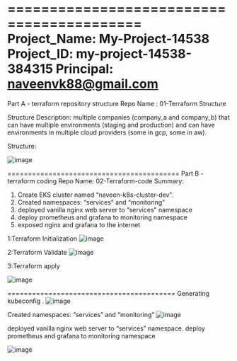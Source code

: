 
==========================================
Project_Name:	My-Project-14538
Project_ID: 	my-project-14538-384315
Principal:	naveenvk88@gmail.com
==========================================

Part A - terraform repository structure
Repo Name : 01-Terraform Structure

Structure Description: multiple companies (company_a and company_b) that can have multiple environments (staging and production) and can have environments in multiple cloud providers (some in gcp, some in aw).

Structure:

![image](https://user-images.githubusercontent.com/33716521/233611011-a095a55d-f748-4d8c-ae2f-213f61065ab1.png)

 
==========================================
Part B - terraform coding
Repo Name: 02-Terraform-code
Summary:
1.	Create EKS cluster named “naveen-k8s-cluster-dev”.
2.	Created namespaces: “services” and “monitoring”
3.	deployed vanilla nginx web server to “services” namespace
4.	deploy prometheus and grafana to monitoring namespace
5.	exposed nginx and grafana to the internet

1:Terraform Initialization
![image](https://user-images.githubusercontent.com/33716521/233643449-cd900535-c7d4-4118-af4c-21ef04ec6c1b.png)

2:Terraform Validate
![image](https://user-images.githubusercontent.com/33716521/233643503-bf1d4678-3f16-4099-a127-292c935b2b55.png)

3:Terraform apply

![image](https://user-images.githubusercontent.com/33716521/233643605-815f045e-b35f-4fc8-adc6-2a3fa5fc8cfe.png)

=========================================
Generating kubeconfig .
![image](https://user-images.githubusercontent.com/33716521/233610747-80d6b81c-70f1-4283-8878-f6307277d69d.png)

Created namespaces: “services” and “monitoring”
![image](https://user-images.githubusercontent.com/33716521/233610721-688eedaa-b2b7-48d5-a549-d593f115f139.png)
 
deployed vanilla nginx web server to “services” namespace.
deploy prometheus and grafana to monitoring namespace

![image](https://user-images.githubusercontent.com/33716521/233610652-e70aba21-9c44-466f-b4da-d962a2a208ff.png)
